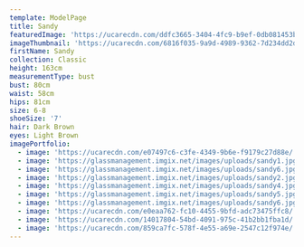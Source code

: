 ```yaml
---
template: ModelPage
title: Sandy
featuredImage: 'https://ucarecdn.com/ddfc3665-3404-4fc9-b9ef-0db081453b9a/'
imageThumbnail: 'https://ucarecdn.com/6816f035-9a9d-4989-9362-7d234dd2d309/'
firstName: Sandy
collection: Classic
height: 163cm
measurementType: bust
bust: 80cm
waist: 58cm
hips: 81cm
size: 6-8
shoeSize: '7'
hair: Dark Brown
eyes: Light Brown
imagePortfolio:
  - image: 'https://ucarecdn.com/e07497c6-c3fe-4349-9b6e-f9179c27d88e/'
  - image: 'https://glassmanagement.imgix.net/images/uploads/sandy1.jpg'
  - image: 'https://glassmanagement.imgix.net/images/uploads/sandy6.jpg'
  - image: 'https://glassmanagement.imgix.net/images/uploads/sandy2.jpg'
  - image: 'https://glassmanagement.imgix.net/images/uploads/sandy4.jpg'
  - image: 'https://glassmanagement.imgix.net/images/uploads/sandy5.jpg'
  - image: 'https://glassmanagement.imgix.net/images/uploads/sandy6.jpg'
  - image: 'https://ucarecdn.com/e0eaa762-fc10-4455-9bfd-adc73475ffc8/'
  - image: 'https://ucarecdn.com/14017804-54bd-4091-975c-41b2bb1fba1d/'
  - image: 'https://ucarecdn.com/859ca7fc-578f-4e55-a69e-2547c12f974e/'
---
```


